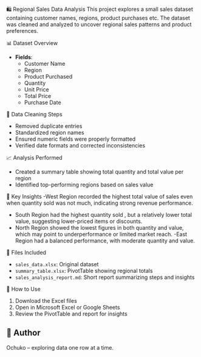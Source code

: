 🛍️ Regional Sales Data Analysis
This project explores a small sales dataset containing customer names, regions, product purchases etc. The dataset was cleaned and analyzed to uncover regional sales patterns and product preferences.

📊 Dataset Overview
- **Fields**:
  - Customer Name
  - Region
  - Product Purchased
  - Quantity
  - Unit Price
  - Total Price
  - Purchase Date

🧹 Data Cleaning Steps
- Removed duplicate entries
- Standardized region names
- Ensured numeric fields were properly formatted
- Verified date formats and corrected inconsistencies

 📈 Analysis Performed
- Created a summary table showing total quantity and total value per region
- Identified top-performing regions based on sales value

📌 Key Insights
-West Region recorded the highest total value of sales even when quantity sold was not much, indicating strong revenue performance.
- South Region had the highest quantity sold , but a relatively lower total value, suggesting lower-priced items or discounts.
- North Region showed the lowest figures in both quantity and value, which may point to underperformance or limited market reach.
-East Region had a balanced performance, with moderate quantity and value.

📁 Files Included
- `sales_data.xlsx`: Original dataset
- `summary_table.xlsx`: PivotTable showing regional totals
- `sales_analysis_report.md`: Short report summarizing steps and insights

🚀 How to Use
1. Download the Excel files
2. Open in Microsoft Excel or Google Sheets
3. Review the PivotTable and report for insights

## 🧠 Author    
Ochuko – exploring data one row at a time.
